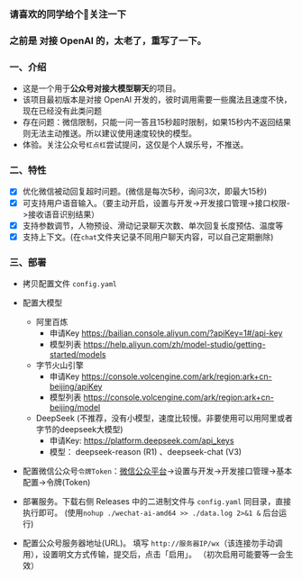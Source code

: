### 请喜欢的同学给个🌟关注一下
### 之前是 对接 OpenAI 的，太老了，重写了一下。

### 一、介绍
- 这是一个用于**公众号对接大模型聊天**的项目。
- 该项目最初版本是对接 OpenAI 开发的，彼时调用需要一些魔法且速度不快，现在已经没有此类问题
- 存在问题：微信限制，只能一问一答且15秒超时限制，如果15秒内不返回结果则无法主动推送。所以建议使用速度较快的模型。
- 体验。关注公众号`杠点杠`尝试提问，这仅是个人娱乐号，不推送。

### 二、特性
- [x] 优化微信被动回复超时问题。(微信是每次5秒，询问3次，即最大15秒)  
- [x] 可支持用户语音输入。（要主动开启，设置与开发->开发接口管理->接口权限->接收语音识别结果）
- [x] 支持参数调节，人物预设、滑动记录聊天次数、单次回复长度预估、温度等
- [x] 支持上下文。(在`chat`文件夹记录不同用户聊天内容，可以自己定期删除)

### 三、部署
- 拷贝配置文件 `config.yaml`
- 配置大模型 
  - 阿里百炼 
    - 申请Key https://bailian.console.aliyun.com/?apiKey=1#/api-key 
    - 模型列表  https://help.aliyun.com/zh/model-studio/getting-started/models 
  - 字节火山引擎
    - 申请Key https://console.volcengine.com/ark/region:ark+cn-beijing/apiKey
    - 模型列表 https://console.volcengine.com/ark/region:ark+cn-beijing/model
  - DeepSeek (不推荐，没有小模型，速度比较慢。非要使用可以用阿里或者字节的deepseek大模型)
    - 申请Key: https://platform.deepseek.com/api_keys
    - 模型： deepseek-reason (R1) 、deepseek-chat (V3)
- 配置微信公众号`令牌Token`：[微信公众平台](https://mp.weixin.qq.com/)->设置与开发->开发接口管理->基本配置->令牌(Token) 
  
- 部署服务。下载右侧 Releases 中的二进制文件与  `config.yaml` 同目录，直接执行即可。 (使用`nohup ./wechat-ai-amd64 >> ./data.log 2>&1 &` 后台运行)

- 配置公众号服务器地址(URL)。 填写 `http://服务器IP/wx`（该连接勿手动调用），设置明文方式传输，提交后，点击「启用」。 （初次启用可能要等一会生效）

